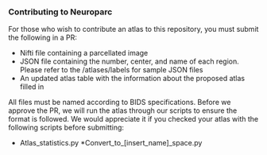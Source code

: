 ### Contributing to Neuroparc
For those who wish to contribute an atlas to this repository, you must submit the following in a PR:
* Nifti file containing a parcellated image
* JSON file containing the number, center, and name of each region. Please refer to the /atlases/labels for sample JSON files
* An updated atlas table with the information about the proposed atlas filled in

All files must be named according to BIDS specifications. Before we approve the PR, we will run the atlas through our scripts to ensure the format is followed. We would appreciate it if you checked your atlas with the following scripts before submitting:
* Atlas_statistics.py
*Convert_to_[insert_name]_space.py
